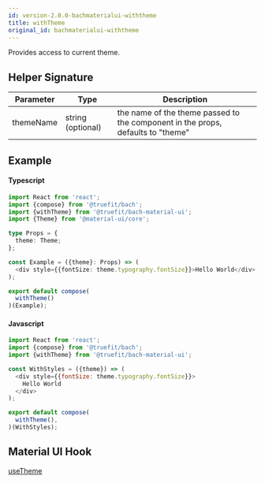 ```yaml
---
id: version-2.0.0-bachmaterialui-withtheme
title: withTheme
original_id: bachmaterialui-withtheme
---
```


Provides access to current theme.

## Helper Signature

| Parameter | Type              | Description                                                                     |
| --------- | ----------------- | ------------------------------------------------------------------------------- |
| themeName | string (optional) | the name of the theme passed to the component in the props, defaults to "theme" |

## Example

#### Typescript

```Typescript
import React from 'react';
import {compose} from '@truefit/bach';
import {withTheme} from '@truefit/bach-material-ui';
import {Theme} from '@material-ui/core';

type Props = {
  theme: Theme;
};

const Example = ({theme}: Props) => (
  <div style={{fontSize: theme.typography.fontSize}}>Hello World</div>
);

export default compose(
  withTheme()
)(Example);

```

#### Javascript

```Javascript
import React from 'react';
import {compose} from '@truefit/bach';
import {withTheme} from '@truefit/bach-material-ui';

const WithStyles = ({theme}) => (
  <div style={{fontSize: theme.typography.fontSize}}>
    Hello World
  </div>
);

export default compose(
  withTheme(),
)(WithStyles);
```

## Material UI Hook

[useTheme](https://material-ui.com/styles/api/#usetheme-theme)
